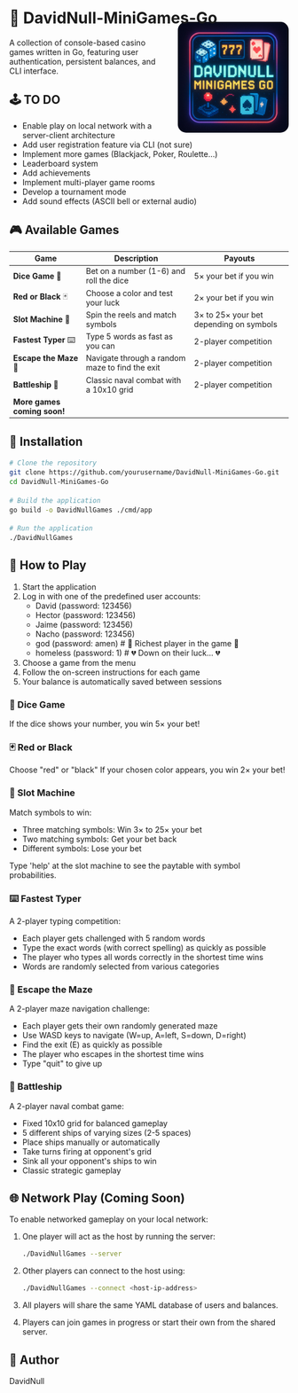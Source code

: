 # 🎲 DavidNull-MiniGames-Go <img src="assets/img/Logo_davidnull_games.png" align="right" width="200" height="200" alt="DavidNull Games Logo" style="margin-top: -10px; margin-left: 20px; border-radius: 15px; float: right; clear: both;">

A collection of console-based casino games written in Go, featuring user authentication, persistent balances, and CLI interface.

## 🕹️ TO DO

- Enable play on local network with a server-client architecture
- Add user registration feature via CLI (not sure)
- Implement more games (Blackjack, Poker, Roulette...)
- Leaderboard system 
- Add achievements 
- Implement multi-player game rooms
- Develop a tournament mode 
- Add sound effects (ASCII bell or external audio)

## 🎮 Available Games

| Game | Description | Payouts |
|------|-------------|---------|
| **Dice Game** 🎲 | Bet on a number (1-6) and roll the dice | 5× your bet if you win |
| **Red or Black** 🃏 | Choose a color and test your luck | 2× your bet if you win |
| **Slot Machine** 🎰 | Spin the reels and match symbols | 3× to 25× your bet depending on symbols |
| **Fastest Typer** ⌨️ | Type 5 words as fast as you can | 2-player competition |
| **Escape the Maze** 🧭 | Navigate through a random maze to find the exit | 2-player competition |
| **Battleship** 🚢 | Classic naval combat with a 10x10 grid | 2-player competition |
| **More games coming soon!** | | |

## 💾 Installation

```bash
# Clone the repository
git clone https://github.com/yourusername/DavidNull-MiniGames-Go.git
cd DavidNull-MiniGames-Go

# Build the application
go build -o DavidNullGames ./cmd/app

# Run the application
./DavidNullGames
```

## 🎯 How to Play

1. Start the application
2. Log in with one of the predefined user accounts:
   - David (password: 123456)
   - Hector (password: 123456)
   - Jaime (password: 123456)
   - Nacho (password: 123456)
   - god (password: amen)      # 🤑 Richest player in the game 🤑
   - homeless (password: 1)     # 💔 Down on their luck... 💔
3. Choose a game from the menu
4. Follow the on-screen instructions for each game
5. Your balance is automatically saved between sessions

### 🎲 Dice Game

If the dice shows your number, you win 5× your bet!

### 🃏 Red or Black

Choose "red" or "black"
If your chosen color appears, you win 2× your bet!

### 🎰 Slot Machine

Match symbols to win:
   - Three matching symbols: Win 3× to 25× your bet
   - Two matching symbols: Get your bet back
   - Different symbols: Lose your bet

Type 'help' at the slot machine to see the paytable with symbol probabilities.

### ⌨️ Fastest Typer

A 2-player typing competition:
   - Each player gets challenged with 5 random words
   - Type the exact words (with correct spelling) as quickly as possible
   - The player who types all words correctly in the shortest time wins
   - Words are randomly selected from various categories

### 🧭 Escape the Maze

A 2-player maze navigation challenge:
   - Each player gets their own randomly generated maze
   - Use WASD keys to navigate (W=up, A=left, S=down, D=right)
   - Find the exit (E) as quickly as possible
   - The player who escapes in the shortest time wins
   - Type "quit" to give up

### 🚢 Battleship

A 2-player naval combat game:
   - Fixed 10x10 grid for balanced gameplay
   - 5 different ships of varying sizes (2-5 spaces)
   - Place ships manually or automatically
   - Take turns firing at opponent's grid
   - Sink all your opponent's ships to win
   - Classic strategic gameplay

## 🌐 Network Play (Coming Soon)

To enable networked gameplay on your local network:

1. One player will act as the host by running the server:
   ```bash
   ./DavidNullGames --server
   ```

2. Other players can connect to the host using:
   ```bash
   ./DavidNullGames --connect <host-ip-address>
   ```
3. All players will share the same YAML database of users and balances.

4. Players can join games in progress or start their own from the shared server.

## 🐰 Author

DavidNull


